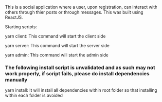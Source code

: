 This is a social application where a user, upon registration, can interact with others through thier posts or through messages. This was built using ReactJS.

Starting scripts:
<!--  -->
yarn client: This command will start the client side
<!--  -->
yarn server: This command will start the server side
<!--  -->
yarn admin: This command will start the admin side

<!--  -->
### The following install script is unvalidated and as such may not work properly, if script fails, please do install dependencies manually ###
yarn install: It will install all dependencies within root folder so that installing within each folder is avoided